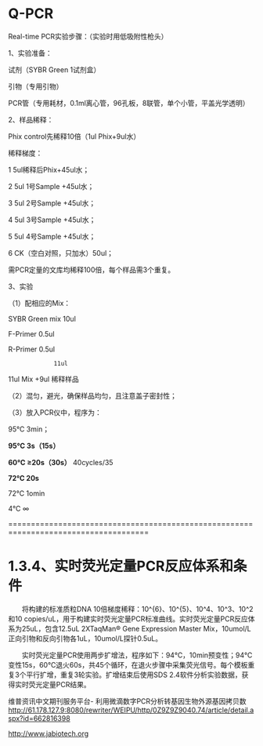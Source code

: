 # Q-PCR
Real-time PCR实验步骤：（实验时用低吸附性枪头）

1、实验准备：

试剂（SYBR Green 1试剂盒）

引物（专用引物）

PCR管（专用耗材，0.1ml离心管，96孔板，8联管，单个小管，平盖光学透明）

2、样品稀释：

Phix control先稀释10倍（1ul Phix+9ul水）

稀释梯度：

1 5ul稀释后Phix+45ul水；

2 5ul 1号Sample +45ul水；

3 5ul 2号Sample +45ul水；

4 5ul 3号Sample +45ul水；

5 5ul 4号Sample +45ul水；

6 CK（空白对照，只加水）50ul；

需PCR定量的文库均稀释100倍，每个样品需3个重复。

3、实验

（1）配相应的Mix：

SYBR Green mix   10ul

F-Primer        0.5ul

R-Primer        0.5ul

                 11ul

11ul Mix +9ul 稀释样品

（2）混匀，避光，确保样品均匀，且注意盖子密封性；

（3）放入PCR仪中，程序为：

95℃ 3min；

**95℃ 3s（15s）**

**60℃ ≥20s（30s）**  40cycles/35

**72℃ 20s**

72℃ 1omin

4℃  ∞


=====================================================================================
# 1.3.4、实时荧光定量PCR反应体系和条件
&emsp;&emsp;将构建的标准质粒DNA 10倍梯度稀释：10^{6}、10^{5}、10^4、10^3、10^2和10 copies/uL，用于构建实时荧光定量PCR标准曲线。实时荧光定量PCR反应体系为25uL，包含12.5uL 2XTaqMan® Gene Expression Master Mix，10umol/L正向引物和反向引物各1uL，10umol/L探针0.5uL。

&emsp;&emsp;实时荧光定量PCR使用两步扩增法，程序如下：94℃，10min预变性；94℃变性15s，60℃退火60s，共45个循环，在退火步骤中采集荧光信号。每个模板重复3个平行扩增，重复3轮实验。扩增结束后使用SDS 2.4软件分析实验数据，获得实时荧光定量PCR结果。

维普资讯中文期刊服务平台- 利用微滴数字PCR分析转基因生物外源基因拷贝数
http://61.178.127.9:8080/rewriter/WEIPU/http/0Z9Z9Z9040.74/article/detail.aspx?id=662816398

http://www.jabiotech.org




